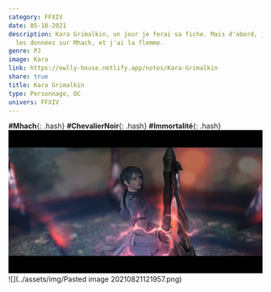 ```yaml
---
category: FFXIV
date: 05-10-2021
description: Kara Grimalkin, un jour je ferai sa fiche. Mais d'abord, je dois compiler
  les données sur Mhach, et j'ai la flemme.
genre: PJ
image: Kara
link: https://owlly-house.netlify.app/notes/Kara-Grimalkin
share: true
title: Kara Grimalkin
type: Personnage, OC
univers: FFXIV
---
```


**#Mhach**{: .hash} **#ChevalierNoir**{: .hash} **#Immortalité**{: .hash}  
![](../assets/img/Kara.png)  
![](../assets/img/Pasted image 20210821121957.png)